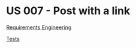 # US 007 - Post with a link 

[Requirements Engineering](01.requirements-engineering/readme.md)

[Tests](02.tests/readme.md)
 